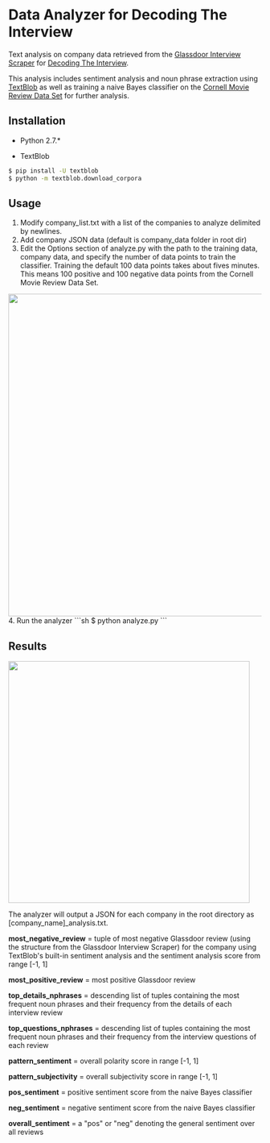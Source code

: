 # Data Analyzer for Decoding The Interview

Text analysis on company data retrieved from the [Glassdoor Interview Scraper](https://github.com/williamxie11/glassdoor-interview-scraper) for [Decoding The Interview](https://github.com/williamxie11/decoding-the-interview). 

This analysis includes sentiment analysis and noun phrase extraction using [TextBlob](http://textblob.readthedocs.io/en/dev/) as well as training a naive Bayes classifier on the [Cornell Movie Review Data Set](http://www.cs.cornell.edu/people/pabo/movie-review-data/) for further analysis.

## Installation

* Python 2.7.*

* TextBlob
```sh
$ pip install -U textblob
$ python -m textblob.download_corpora
```

## Usage

1. Modify company_list.txt with a list of the companies to analyze delimited by newlines.
2. Add company JSON data (default is company_data folder in root dir)
3. Edit the Options section of analyze.py with the path to the training data, company data, and specify the number of data points to train the classifier. Training the default 100 data points takes about fives minutes. This means 100 positive and 100 negative data points from the Cornell Movie Review Data Set.
<img src="http://i.imgur.com/GT7tNjZ.png" width="640">
4. Run the analyzer
```sh
$ python analyze.py
```

## Results

<img src="http://i.imgur.com/czovgKS.png" width="480">

The analyzer will output a JSON for each company in the root directory as [company_name]_analysis.txt.

**most_negative_review** = tuple of most negative Glassdoor review (using the structure from the Glassdoor Interview Scraper) for the company using TextBlob's built-in sentiment analysis and the sentiment analysis score from range [-1, 1]

**most_positive_review** = most positive Glassdoor review

**top_details_nphrases** = descending list of tuples containing the most frequent noun phrases and their frequency from the details of each interview review

**top_questions_nphrases** = descending list of tuples containing the most frequent noun phrases and their frequency from the interview questions of each review

**pattern_sentiment** = overall polarity score in range [-1, 1]

**pattern_subjectivity** = overall subjectivity score in range [-1, 1]

**pos_sentiment** = positive sentiment score from the naive Bayes classifier

**neg_sentiment** = negative sentiment score from the naive Bayes classifier

**overall_sentiment** = a "pos" or "neg" denoting the general sentiment over all reviews

